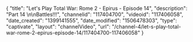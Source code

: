 {
    "title": "Let's Play Total War: Rome 2 - Epirus - Episode 14",
    "description": "Part 14 \n\nBattles!!!",
    "channelid": "117404700",
    "videoid": "117406058",
    "date_created": "1399141555",
    "date_modified": "1506478303",
    "type": "captivate",
    "layout": "channelVideo",
    "url": "\/channel-4\/let-s-play-total-war-rome-2-epirus-episode-14\/117404700-117406058"
}